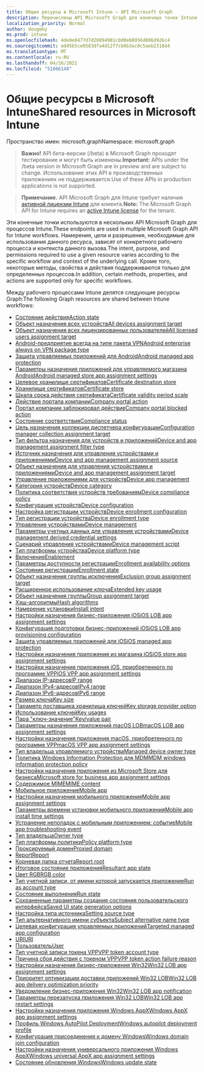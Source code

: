 ```yaml
---
title: Общие ресурсы в Microsoft Intune — API Microsoft Graph
description: Перечислены API Microsoft Graph для конечных точек Intune (REST), которые поддерживают несколько процессов для организации-клиента.
localization_priority: Normal
author: dougeby
ms.prod: intune
ms.openlocfilehash: 4de0e8477d7d20894981c0d0e68956d806d926c4
ms.sourcegitcommit: ed45b5ce0583dfa4d12f7cb0b3ac0c5aeb2318d4
ms.translationtype: MT
ms.contentlocale: ru-RU
ms.lasthandoff: 04/16/2021
ms.locfileid: "51866148"
---
```

# <a name="shared-resources-in-microsoft-intune"></a><span data-ttu-id="76e34-103">Общие ресурсы в Microsoft Intune</span><span class="sxs-lookup"><span data-stu-id="76e34-103">Shared resources in Microsoft Intune</span></span>

<span data-ttu-id="76e34-104">Пространство имен: microsoft.graph</span><span class="sxs-lookup"><span data-stu-id="76e34-104">Namespace: microsoft.graph</span></span>

> <span data-ttu-id="76e34-105">**Важно!** API бета-версии (/beta) в Microsoft Graph проходят тестирование и могут быть изменены.</span><span class="sxs-lookup"><span data-stu-id="76e34-105">**Important:** APIs under the /beta version in Microsoft Graph are in preview and are subject to change.</span></span> <span data-ttu-id="76e34-106">Использование этих API в производственных приложениях не поддерживается.</span><span class="sxs-lookup"><span data-stu-id="76e34-106">Use of these APIs in production applications is not supported.</span></span>

> <span data-ttu-id="76e34-107">**Примечание.** API Microsoft Graph для Intune требует наличия [активной лицензии Intune](https://go.microsoft.com/fwlink/?linkid=839381) для клиента.</span><span class="sxs-lookup"><span data-stu-id="76e34-107">**Note:** The Microsoft Graph API for Intune requires an [active Intune license](https://go.microsoft.com/fwlink/?linkid=839381) for the tenant.</span></span>

<span data-ttu-id="76e34-108">Эти конечные точки используются в нескольких API Microsoft Graph для процессов Intune.</span><span class="sxs-lookup"><span data-stu-id="76e34-108">These endpoints are used in multiple Microsoft Graph API for Intune workflows.</span></span>  <span data-ttu-id="76e34-109">Намерения, цели и разрешения, необходимые для использования данного ресурса, зависят от конкретного рабочего процесса и контекста данного вызова.</span><span class="sxs-lookup"><span data-stu-id="76e34-109">The intent, purpose, and permissions required to use a given resource varies according to the specific workflow and context of the underlying call.</span></span>  <span data-ttu-id="76e34-110">Кроме того, некоторые методы, свойства и действия поддерживаются только для определенных процессов.</span><span class="sxs-lookup"><span data-stu-id="76e34-110">In addition, certain methods, properties, and actions are supported only for specific workflows.</span></span>

<span data-ttu-id="76e34-111">Между рабочего процессами Intune делятся следующие ресурсы Graph:</span><span class="sxs-lookup"><span data-stu-id="76e34-111">The following Graph resources are shared between Intune workflows:</span></span>

- [<span data-ttu-id="76e34-112">Состояние действия</span><span class="sxs-lookup"><span data-stu-id="76e34-112">Action state</span></span>](intune-shared-actionstate.md)
- [<span data-ttu-id="76e34-113">Объект назначения всех устройств</span><span class="sxs-lookup"><span data-stu-id="76e34-113">All devices assignment target</span></span>](intune-shared-alldevicesassignmenttarget.md)
- [<span data-ttu-id="76e34-114">Объект назначения всех лицензированных пользователей</span><span class="sxs-lookup"><span data-stu-id="76e34-114">All licensed users assignment target</span></span>](intune-shared-alllicensedusersassignmenttarget.md)
- [<span data-ttu-id="76e34-115">Android-предприятие всегда на типе пакета VPN</span><span class="sxs-lookup"><span data-stu-id="76e34-115">Android enterprise always on VPN package type</span></span>](intune-shared-androidenterprisealwaysonvpnpackagetype.md)
- [<span data-ttu-id="76e34-116">Защита управляемых приложений для Android</span><span class="sxs-lookup"><span data-stu-id="76e34-116">Android managed app protection</span></span>](intune-shared-androidmanagedappprotection.md)
- [<span data-ttu-id="76e34-117">Параметры назначения приложений для управляемого магазина Android</span><span class="sxs-lookup"><span data-stu-id="76e34-117">Android managed store app assignment settings</span></span>](intune-shared-androidmanagedstoreappassignmentsettings.md)
- [<span data-ttu-id="76e34-118">Целевое хранилище сертификатов</span><span class="sxs-lookup"><span data-stu-id="76e34-118">Certificate destination store</span></span>](intune-shared-certificatedestinationstore.md)
- [<span data-ttu-id="76e34-119">Хранилище сертификатов</span><span class="sxs-lookup"><span data-stu-id="76e34-119">Certificate store</span></span>](intune-shared-certificatestore.md)
- [<span data-ttu-id="76e34-120">Шкала срока действия сертификата</span><span class="sxs-lookup"><span data-stu-id="76e34-120">Certificate validity period scale</span></span>](intune-shared-certificatevalidityperiodscale.md)
- [<span data-ttu-id="76e34-121">Действие портала компании</span><span class="sxs-lookup"><span data-stu-id="76e34-121">Company portal action</span></span>](intune-shared-companyportalaction.md)
- [<span data-ttu-id="76e34-122">Портал компании заблокировал действие</span><span class="sxs-lookup"><span data-stu-id="76e34-122">Company portal blocked action</span></span>](intune-shared-companyportalblockedaction.md)
- [<span data-ttu-id="76e34-123">Состояние соответствия</span><span class="sxs-lookup"><span data-stu-id="76e34-123">Compliance status</span></span>](intune-shared-compliancestatus.md)
- [<span data-ttu-id="76e34-124">Цель назначения коллекции диспетчера конфигурации</span><span class="sxs-lookup"><span data-stu-id="76e34-124">Configuration manager collection assignment target</span></span>](intune-shared-configurationmanagercollectionassignmenttarget.md)
- [<span data-ttu-id="76e34-125">Тип фильтра назначения для устройств и приложений</span><span class="sxs-lookup"><span data-stu-id="76e34-125">Device and app management assignment filter type</span></span>](intune-shared-deviceandappmanagementassignmentfiltertype.md)
- [<span data-ttu-id="76e34-126">Источник назначения для управления устройствами и приложениями</span><span class="sxs-lookup"><span data-stu-id="76e34-126">Device and app management assignment source</span></span>](intune-shared-deviceandappmanagementassignmentsource.md)
- [<span data-ttu-id="76e34-127">Объект назначения для управления устройствами и приложениями</span><span class="sxs-lookup"><span data-stu-id="76e34-127">Device and app management assignment target</span></span>](intune-shared-deviceandappmanagementassignmenttarget.md)
- [<span data-ttu-id="76e34-128">Управление приложениями для устройств</span><span class="sxs-lookup"><span data-stu-id="76e34-128">Device app management</span></span>](intune-shared-deviceappmanagement.md)
- [<span data-ttu-id="76e34-129">Категория устройств</span><span class="sxs-lookup"><span data-stu-id="76e34-129">Device category</span></span>](intune-shared-devicecategory.md)
- [<span data-ttu-id="76e34-130">Политика соответствия устройств требованиям</span><span class="sxs-lookup"><span data-stu-id="76e34-130">Device compliance policy</span></span>](intune-shared-devicecompliancepolicy.md)
- [<span data-ttu-id="76e34-131">Конфигурация устройств</span><span class="sxs-lookup"><span data-stu-id="76e34-131">Device configuration</span></span>](intune-shared-deviceconfiguration.md)
- [<span data-ttu-id="76e34-132">Настройка регистрации устройств</span><span class="sxs-lookup"><span data-stu-id="76e34-132">Device enrollment configuration</span></span>](intune-shared-deviceenrollmentconfiguration.md)
- [<span data-ttu-id="76e34-133">Тип регистрации устройства</span><span class="sxs-lookup"><span data-stu-id="76e34-133">Device enrollment type</span></span>](intune-shared-deviceenrollmenttype.md)
- [<span data-ttu-id="76e34-134">Управление устройствами</span><span class="sxs-lookup"><span data-stu-id="76e34-134">Device management</span></span>](intune-shared-devicemanagement.md)
- [<span data-ttu-id="76e34-135">Параметры учетных данных для управления устройствами</span><span class="sxs-lookup"><span data-stu-id="76e34-135">Device management derived credential settings</span></span>](intune-shared-devicemanagementderivedcredentialsettings.md)
- [<span data-ttu-id="76e34-136">Сценарий управления устройствами</span><span class="sxs-lookup"><span data-stu-id="76e34-136">Device management script</span></span>](intune-shared-devicemanagementscript.md)
- [<span data-ttu-id="76e34-137">Тип платформы устройства</span><span class="sxs-lookup"><span data-stu-id="76e34-137">Device platform type</span></span>](intune-shared-deviceplatformtype.md)
- [<span data-ttu-id="76e34-138">Включение</span><span class="sxs-lookup"><span data-stu-id="76e34-138">Enablement</span></span>](intune-shared-enablement.md)
- [<span data-ttu-id="76e34-139">Параметры доступности регистрации</span><span class="sxs-lookup"><span data-stu-id="76e34-139">Enrollment availability options</span></span>](intune-shared-enrollmentavailabilityoptions.md)
- [<span data-ttu-id="76e34-140">Состояние регистрации</span><span class="sxs-lookup"><span data-stu-id="76e34-140">Enrollment state</span></span>](intune-shared-enrollmentstate.md)
- [<span data-ttu-id="76e34-141">Объект назначения группы исключения</span><span class="sxs-lookup"><span data-stu-id="76e34-141">Exclusion group assignment target</span></span>](intune-shared-exclusiongroupassignmenttarget.md)
- [<span data-ttu-id="76e34-142">Расширенное использование ключа</span><span class="sxs-lookup"><span data-stu-id="76e34-142">Extended key usage</span></span>](intune-shared-extendedkeyusage.md)
- [<span data-ttu-id="76e34-143">Объект назначения группы</span><span class="sxs-lookup"><span data-stu-id="76e34-143">Group assignment target</span></span>](intune-shared-groupassignmenttarget.md)
- [<span data-ttu-id="76e34-144">Хэш-алгоритмы</span><span class="sxs-lookup"><span data-stu-id="76e34-144">Hash algorithms</span></span>](intune-shared-hashalgorithms.md)
- [<span data-ttu-id="76e34-145">Намерение установки</span><span class="sxs-lookup"><span data-stu-id="76e34-145">Install intent</span></span>](intune-shared-installintent.md)
- [<span data-ttu-id="76e34-146">Настройки назначения бизнес-приложения iOS</span><span class="sxs-lookup"><span data-stu-id="76e34-146">iOS LOB app assignment settings</span></span>](intune-shared-ioslobappassignmentsettings.md)
- [<span data-ttu-id="76e34-147">Конфигурация подготовки бизнес-приложений iOS</span><span class="sxs-lookup"><span data-stu-id="76e34-147">iOS LOB app provisioning configuration</span></span>](intune-shared-ioslobappprovisioningconfiguration.md)
- [<span data-ttu-id="76e34-148">Защита управляемых приложений для iOS</span><span class="sxs-lookup"><span data-stu-id="76e34-148">iOS managed app protection</span></span>](intune-shared-iosmanagedappprotection.md)
- [<span data-ttu-id="76e34-149">Настройки назначения приложения из магазина iOS</span><span class="sxs-lookup"><span data-stu-id="76e34-149">iOS store app assignment settings</span></span>](intune-shared-iosstoreappassignmentsettings.md)
- [<span data-ttu-id="76e34-150">Настройки назначения приложения iOS, приобретенного по программе VPP</span><span class="sxs-lookup"><span data-stu-id="76e34-150">iOS VPP app assignment settings</span></span>](intune-shared-iosvppappassignmentsettings.md)
- [<span data-ttu-id="76e34-151">Диапазон IP-адресов</span><span class="sxs-lookup"><span data-stu-id="76e34-151">IP range</span></span>](intune-shared-iprange.md)
- [<span data-ttu-id="76e34-152">Диапазон IPv4-адресов</span><span class="sxs-lookup"><span data-stu-id="76e34-152">IPv4 range</span></span>](intune-shared-ipv4range.md)
- [<span data-ttu-id="76e34-153">Диапазон IPv6-адресов</span><span class="sxs-lookup"><span data-stu-id="76e34-153">IPv6 range</span></span>](intune-shared-ipv6range.md)
- [<span data-ttu-id="76e34-154">Размер ключа</span><span class="sxs-lookup"><span data-stu-id="76e34-154">Key size</span></span>](intune-shared-keysize.md)
- [<span data-ttu-id="76e34-155">Параметр поставщика хранилища ключей</span><span class="sxs-lookup"><span data-stu-id="76e34-155">Key storage provider option</span></span>](intune-shared-keystorageprovideroption.md)
- [<span data-ttu-id="76e34-156">Использование ключей</span><span class="sxs-lookup"><span data-stu-id="76e34-156">Key usages</span></span>](intune-shared-keyusages.md)
- [<span data-ttu-id="76e34-157">Пара "ключ-значение"</span><span class="sxs-lookup"><span data-stu-id="76e34-157">Key/value pair</span></span>](intune-shared-keyvaluepair.md)
- [<span data-ttu-id="76e34-158">Параметры назначения приложений macOS LOB</span><span class="sxs-lookup"><span data-stu-id="76e34-158">macOS LOB app assignment settings</span></span>](intune-shared-macoslobappassignmentsettings.md)
- [<span data-ttu-id="76e34-159">Настройки назначения приложения macOS, приобретенного по программе VPP</span><span class="sxs-lookup"><span data-stu-id="76e34-159">macOS VPP app assignment settings</span></span>](intune-shared-macosvppappassignmentsettings.md)
- [<span data-ttu-id="76e34-160">Тип владельца управляемого устройства</span><span class="sxs-lookup"><span data-stu-id="76e34-160">Managed device owner type</span></span>](intune-shared-manageddeviceownertype.md)
- [<span data-ttu-id="76e34-161">Политика Windows Information Protection для MDM</span><span class="sxs-lookup"><span data-stu-id="76e34-161">MDM windows information protection policy</span></span>](intune-shared-mdmwindowsinformationprotectionpolicy.md)
- [<span data-ttu-id="76e34-162">Настройки назначения приложения из Microsoft Store для бизнеса</span><span class="sxs-lookup"><span data-stu-id="76e34-162">Microsoft store for business app assignment settings</span></span>](intune-shared-microsoftstoreforbusinessappassignmentsettings.md)
- [<span data-ttu-id="76e34-163">Содержимое MIME</span><span class="sxs-lookup"><span data-stu-id="76e34-163">MIME content</span></span>](intune-shared-mimecontent.md)
- [<span data-ttu-id="76e34-164">Мобильное приложение</span><span class="sxs-lookup"><span data-stu-id="76e34-164">Mobile app</span></span>](intune-shared-mobileapp.md)
- [<span data-ttu-id="76e34-165">Настройки назначения мобильного приложения</span><span class="sxs-lookup"><span data-stu-id="76e34-165">Mobile app assignment settings</span></span>](intune-shared-mobileappassignmentsettings.md)
- [<span data-ttu-id="76e34-166">Параметры времени установки мобильного приложения</span><span class="sxs-lookup"><span data-stu-id="76e34-166">Mobile app install time settings</span></span>](intune-shared-mobileappinstalltimesettings.md)
- [<span data-ttu-id="76e34-167">Устранение неполадок с мобильным приложением: событие</span><span class="sxs-lookup"><span data-stu-id="76e34-167">Mobile app troubleshooting event</span></span>](intune-shared-mobileapptroubleshootingevent.md)
- [<span data-ttu-id="76e34-168">Тип владельца</span><span class="sxs-lookup"><span data-stu-id="76e34-168">Owner type</span></span>](intune-shared-ownertype.md)
- [<span data-ttu-id="76e34-169">Тип платформы политики</span><span class="sxs-lookup"><span data-stu-id="76e34-169">Policy platform type</span></span>](intune-shared-policyplatformtype.md)
- [<span data-ttu-id="76e34-170">Проксируемый домен</span><span class="sxs-lookup"><span data-stu-id="76e34-170">Proxied domain</span></span>](intune-shared-proxieddomain.md)
- [<span data-ttu-id="76e34-171">Report</span><span class="sxs-lookup"><span data-stu-id="76e34-171">Report</span></span>](intune-shared-report.md)
- [<span data-ttu-id="76e34-172">Корневая папка отчета</span><span class="sxs-lookup"><span data-stu-id="76e34-172">Report root</span></span>](intune-shared-reportroot.md)
- [<span data-ttu-id="76e34-173">Итоговое состояние приложения</span><span class="sxs-lookup"><span data-stu-id="76e34-173">Resultant app state</span></span>](intune-shared-resultantappstate.md)
- [<span data-ttu-id="76e34-174">Цвет RGB</span><span class="sxs-lookup"><span data-stu-id="76e34-174">RGB color</span></span>](intune-shared-rgbcolor.md)
- [<span data-ttu-id="76e34-175">Тип учетной записи, от имени которой запускается приложение</span><span class="sxs-lookup"><span data-stu-id="76e34-175">Run as account type</span></span>](intune-shared-runasaccounttype.md)
- [<span data-ttu-id="76e34-176">Состояние выполнения</span><span class="sxs-lookup"><span data-stu-id="76e34-176">Run state</span></span>](intune-shared-runstate.md)
- [<span data-ttu-id="76e34-177">Сохраненные параметры создания состояния пользовательского интерфейса</span><span class="sxs-lookup"><span data-stu-id="76e34-177">Saved UI state generation options</span></span>](intune-shared-saveduistategenerationoptions.md)
- [<span data-ttu-id="76e34-178">Настройка типа источника</span><span class="sxs-lookup"><span data-stu-id="76e34-178">Setting source type</span></span>](intune-shared-settingsourcetype.md)
- [<span data-ttu-id="76e34-179">Тип альтернативного имени субъекта</span><span class="sxs-lookup"><span data-stu-id="76e34-179">Subject alternative name type</span></span>](intune-shared-subjectalternativenametype.md)
- [<span data-ttu-id="76e34-180">Целевая конфигурация управляемых приложений</span><span class="sxs-lookup"><span data-stu-id="76e34-180">Targeted managed app configuration</span></span>](intune-shared-targetedmanagedappconfiguration.md)
- [<span data-ttu-id="76e34-181">URI</span><span class="sxs-lookup"><span data-stu-id="76e34-181">URI</span></span>](intune-shared-uri.md)
- [<span data-ttu-id="76e34-182">Пользователь</span><span class="sxs-lookup"><span data-stu-id="76e34-182">User</span></span>](intune-shared-user.md)
- [<span data-ttu-id="76e34-183">Тип учетной записи токена VPP</span><span class="sxs-lookup"><span data-stu-id="76e34-183">VPP token account type</span></span>](intune-shared-vpptokenaccounttype.md)
- [<span data-ttu-id="76e34-184">Причина сбоя действия с токеном VPP</span><span class="sxs-lookup"><span data-stu-id="76e34-184">VPP token action failure reason</span></span>](intune-shared-vpptokenactionfailurereason.md)
- [<span data-ttu-id="76e34-185">Настройки назначения бизнес-приложения Win32</span><span class="sxs-lookup"><span data-stu-id="76e34-185">Win32 LOB app assignment settings</span></span>](intune-shared-win32lobappassignmentsettings.md)
- [<span data-ttu-id="76e34-186">Приоритет оптимизации доставки приложений Win32 LOB</span><span class="sxs-lookup"><span data-stu-id="76e34-186">Win32 LOB app delivery optimization priority</span></span>](intune-shared-win32lobappdeliveryoptimizationpriority.md)
- [<span data-ttu-id="76e34-187">Уведомление бизнес-приложения Win32</span><span class="sxs-lookup"><span data-stu-id="76e34-187">Win32 LOB app notification</span></span>](intune-shared-win32lobappnotification.md)
- [<span data-ttu-id="76e34-188">Параметры перезапуска приложения Win32 LOB</span><span class="sxs-lookup"><span data-stu-id="76e34-188">Win32 LOB app restart settings</span></span>](intune-shared-win32lobapprestartsettings.md)
- [<span data-ttu-id="76e34-189">Настройки назначения приложения Windows AppX</span><span class="sxs-lookup"><span data-stu-id="76e34-189">Windows AppX app assignment settings</span></span>](intune-shared-windowsappxappassignmentsettings.md)
- [<span data-ttu-id="76e34-190">Профиль Windows AutoPilot Deployment</span><span class="sxs-lookup"><span data-stu-id="76e34-190">Windows autopilot deployment profile</span></span>](intune-shared-windowsautopilotdeploymentprofile.md)
- [<span data-ttu-id="76e34-191">Конфигурация присоединения к домену Windows</span><span class="sxs-lookup"><span data-stu-id="76e34-191">Windows domain join configuration</span></span>](intune-shared-windowsdomainjoinconfiguration.md)
- [<span data-ttu-id="76e34-192">Настройки назначения универсального приложения Windows AppX</span><span class="sxs-lookup"><span data-stu-id="76e34-192">Windows universal AppX app assignment settings</span></span>](intune-shared-windowsuniversalappxappassignmentsettings.md)
- [<span data-ttu-id="76e34-193">Состояние обновления Windows</span><span class="sxs-lookup"><span data-stu-id="76e34-193">Windows update state</span></span>](intune-shared-windowsupdatestate.md)